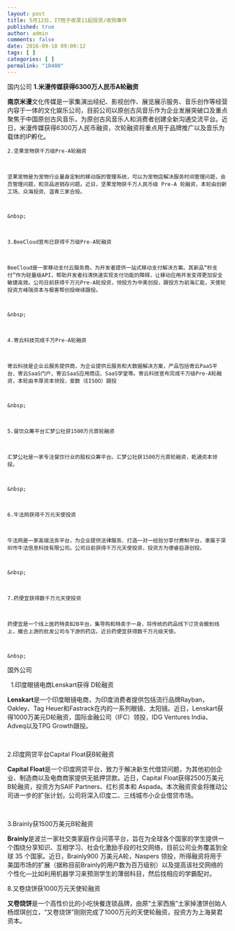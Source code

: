 ```yaml
---
layout: post
title: 5月12日，IT桔子收录11起投资/收购事件
published: true
author: admin
comments: false
date: 2016-09-18 09:09:12
tags: [ ]
categories: [ ]
permalink: "10480"
---
```

   国内公司   **1.米漫传媒获得6300万人民币A轮融资** 

**南京米漫**文化传媒是一家集演出经纪、影视创作、展览展示服务、音乐创作等经营内容于一体的文化娱乐公司，目前公司以原创古风音乐作为企业发展突破口及重点聚焦于中国原创古风音乐，为原创古风音乐人和消费者创建全新沟通交流平台。近日，米漫传媒获得6300万人民币融资，次轮融资将重点用于品牌推广以及音乐为载体的IP孵化。


  
    2.坚果宠物获千万级Pre-A轮融资
  
  
  
    坚果宠物是为宠物行业量身定制的移动版的管理系统，可以为宠物店解决服务时间管理问题，会员管理问题，和货品进销存问题。近日，坚果宠物获千万人民币级 Pre-A 轮融资，本轮由创新工场、众海投资、温青三家合投。
  
  
  
    &nbsp;
  
  
  
    3.BeeCloud宣布已获得千万级Pre-A轮融资
  
  
  
    BeeCloud是一家移动支付云服务商，为开发者提供一站式移动支付解决方案。其新品“秒支付”作为轻量级API，帮助开发者扫清快速实现支付功能的障碍，让移动应用开发变得更加安全敏捷高效。公司日前获得千万元Pre-A轮投资，领投方为中美创投，跟投方为前海汇能，天使轮投资方峰瑞资本与极客帮创投继续跟投。
  
  
  
    &nbsp;
  
  
  
    4.寄云科技完成千万Pre-A轮融资
  
  
  
    寄云科技是企业云服务提供商，为企业提供云服务和大数据解决方案，产品包括寄云PaaS平台、寄云SaaS门户、寄云SaaS应用商店、SaaS学堂等。寄云科技宣布完成千万级Pre-A轮融资，本轮由丰厚资本领投，爱数（EISOO）跟投
  
  
  
    &nbsp;
  
  
  
    5.餐饮众筹平台汇梦公社获1500万元首轮融资
  
  
  
    汇梦公社是一家专注餐饮行业的股权众筹平台。汇梦公社获1500万元首轮融资，乾通资本领投。
  
  
  
    &nbsp;
  
  
  
    6.牛法网获得千万元天使投资
  
  
  
    牛法网是一家高端法务平台，为企业提供法律服务、打造一对一经验分享付费制平台，隶属于深圳市牛法信息科技有限公司。公司日前获得千万元天使投资，投资方为德睿启源创投。
  
  
  
    &nbsp;
  
  
  
    7.药便宜获得数千万元天使投资
  
  
  
    药便宜是一个线上医药特卖B2B平台，集导购和特卖于一身，将传统的药品线下订货会搬到线上，撮合上游的批发公司与下游的药店。近日药便宜获得数千万元级天使。
  
  
  
    &nbsp;
   国外公司


&nbsp;  1.印度眼镜电商Lenskart获得 D轮融资 

**Lenskart**是一个印度眼镜电商，为印度消费者提供包括流行品牌Rayban，Oakley、Tag Heuer和Fastrack在内的一系列眼镜、太阳镜。近日，Lenskart获得1000万美元D轮融资，国际金融公司（IFC）领投，IDG Ventures India、Adveq以及TPG Growth跟投。

&nbsp;

2.印度网贷平台Capital Float获B轮融资

**Capital Float**是一个印度网贷平台，致力于解决新生代借贷问题，为其他初创企业、制造商以及电商商家提供无抵押贷款。近日，Capital Float获得2500万美元B轮融资，投资方为SAIF Partners、红杉资本和 Aspada。本次融资资金将推动公司进一步的扩张计划，公司将深入印度二、三线城市小企业借贷市场。

&nbsp;

3.Brainly获1500万美元B轮融资

**Brainly**是波兰一家社交类家庭作业问答平台，旨在为全球各个国家的学生提供一个围绕分享知识、互相学习、社会化激励手段的社交网络，目前公司业务覆盖到全球 35 个国家。近日，Brainly900 万美元A轮，Naspers 领投，所得融资将用于美国市场的扩展（据称目前Brainly的用户数为百万级别）以及提高该社交网络的个性化—比如利用机器学习来预测学生的薄弱科目，然后找相应的学霸配对。 

8.又卷烧饼获1000万元天使轮融资

**又卷烧饼**是一个高性价比的小吃快餐连锁品牌，由原“土家西施”土家掉渣饼创始人杨煜琪创立，“又卷烧饼”刚刚完成了1000万元的天使轮融资，投资方为上海昊君资本。

&nbsp;

&nbsp;  